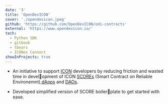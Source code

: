 ```yaml
---
date: '3'
title: 'OpenDevICON'
cover: './opendevicon.jpeg'
github: 'https://github.com/OpenDevICON/odi-contracts'
external: 'https://www.opendevicon.io/'
tech:
  - Python SDK
  - gitbook
  - tbears
  - ICONex Connect
showInProjects: true
---
```


- An initiative to support [ICON](https://icon.foundation/?lang=en) developers by reducing friction and wasted time in development of ICON [SCOREs](https://icon-project.github.io/score-guide/index.html) (Smart Contract on Reliable Environemnt),[dApps](https://en.wikipedia.org/wiki/Decentralized_application) and [DAOs](https://en.wikipedia.org/wiki/Decentralized_autonomous_organization).

- Developed simplified version of SCORE boilerplate to get started with ease.
